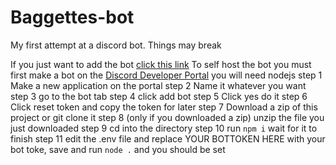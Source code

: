# Baggettes-bot
My first attempt at a discord bot. Things may break

If you just want to add the bot [click this link](https://discord.com/api/oauth2/authorize?client_id=928069129892663347&permissions=137509588038&scope=bot)
To self host the bot you must first make a bot on the [Discord Developer Portal](https://discord.com/developers/applications)
you will need nodejs
 step 1<br>
Make a new application on the portal
 step 2
Name it whatever you want
 step 3
go to the bot tab
 step 4
click add bot
 step 5
Click yes do it
 step 6
Click reset token and copy the token for later
 step 7
Download a zip of this project or git clone it
 step 8 (only if you downloaded a zip)
unzip the file you just downloaded
 step 9 
cd into the directory
 step 10
run `npm i`
wait for it to finish
 step 11 
edit the .env file and replace YOUR BOTTOKEN HERE with your bot toke, save and run `node .` and you should be set

